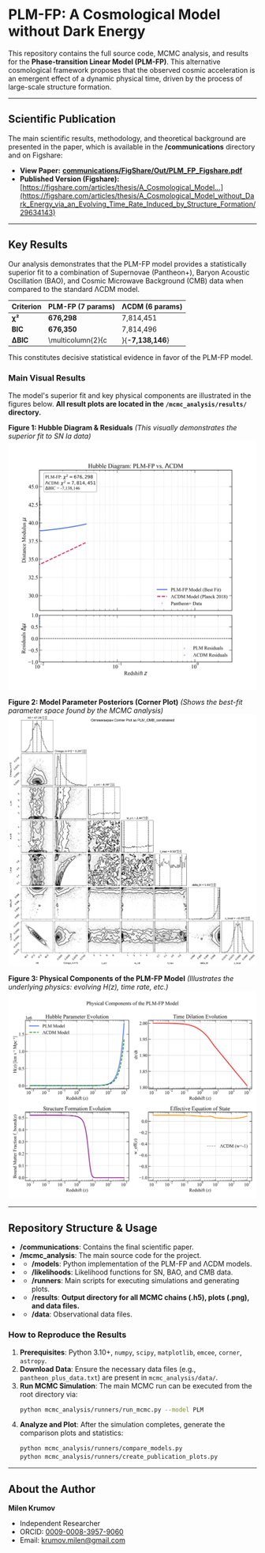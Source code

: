 # PLM-FP: A Cosmological Model without Dark Energy

This repository contains the full source code, MCMC analysis, and results for the **Phase-transition Linear Model (PLM-FP)**. This alternative cosmological framework proposes that the observed cosmic acceleration is an emergent effect of a dynamic physical time, driven by the process of large-scale structure formation.

---

## Scientific Publication

The main scientific results, methodology, and theoretical background are presented in the paper, which is available in the **/communications** directory and on Figshare:

*   **View Paper:** [**communications/FigShare/Out/PLM_FP_Figshare.pdf**](https://github.com/aaamil13/PLM-FP/blob/main/communications/FigShare/Out/PLM_FP_Figshare.pdf)
*   **Published Version (Figshare):** [https://figshare.com/articles/thesis/A_Cosmological_Model...](https://figshare.com/articles/thesis/A_Cosmological_Model_without_Dark_Energy_via_an_Evolving_Time_Rate_Induced_by_Structure_Formation/29634143)

---

## Key Results

Our analysis demonstrates that the PLM-FP model provides a statistically superior fit to a combination of Supernovae (Pantheon+), Baryon Acoustic Oscillation (BAO), and Cosmic Microwave Background (CMB) data when compared to the standard ΛCDM model.

| Criterion | PLM-FP (7 params) | ΛCDM (6 params) |
| :--- | :--- | :--- |
| **χ²** | **676,298** | 7,814,451 |
| **BIC** | **676,350** | 7,814,496 |
| **ΔBIC** | \multicolumn{2}{c|}{**-7,138,146**} |

This constitutes decisive statistical evidence in favor of the PLM-FP model.

### Main Visual Results

The model's superior fit and key physical components are illustrated in the figures below. **All result plots are located in the `/mcmc_analysis/results/` directory.**

**Figure 1: Hubble Diagram & Residuals**
*(This visually demonstrates the superior fit to SN Ia data)*
![Hubble Diagram](mcmc_analysis/results/Hubble_Diagram_Publication.png)

**Figure 2: Model Parameter Posteriors (Corner Plot)**
*(Shows the best-fit parameter space found by the MCMC analysis)*
![Corner Plot](mcmc_analysis/results/PLM_CMB_constrained_optimized_corner_plot.png)

**Figure 3: Physical Components of the PLM-FP Model**
*(Illustrates the underlying physics: evolving H(z), time rate, etc.)*
![Model Physics](mcmc_analysis/results/figure1_model_physics.png)

---

## Repository Structure & Usage

*   **/communications**: Contains the final scientific paper.
*   **/mcmc_analysis**: The main source code for the project.
*  *   **/models**: Python implementation of the PLM-FP and ΛCDM models.
*  *   **/likelihoods**: Likelihood functions for SN, BAO, and CMB data.
*  *   **/runners**: Main scripts for executing simulations and generating plots.
*  *   **/results**: **Output directory for all MCMC chains (.h5), plots (.png), and data files.**
*  *   **/data**: Observational data files.

### How to Reproduce the Results

1.  **Prerequisites**: Python 3.10+, `numpy`, `scipy`, `matplotlib`, `emcee`, `corner`, `astropy`.
2.  **Download Data**: Ensure the necessary data files (e.g., `pantheon_plus_data.txt`) are present in `mcmc_analysis/data/`.
3.  **Run MCMC Simulation**: The main MCMC run can be executed from the root directory via:
    ```bash
    python mcmc_analysis/runners/run_mcmc.py --model PLM
    ```
4.  **Analyze and Plot**: After the simulation completes, generate the comparison plots and statistics:
    ```bash
    python mcmc_analysis/runners/compare_models.py
    python mcmc_analysis/runners/create_publication_plots.py
    ```

---

## About the Author

**Milen Krumov**
- Independent Researcher
- ORCID: [0009-0008-3957-9060](https://orcid.org/0009-0008-3957-9060)
- Email: krumov.milen@gmail.com
